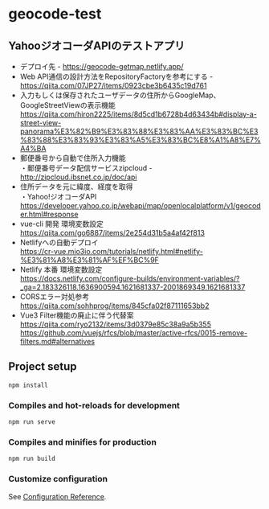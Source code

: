 # geocode-test

## YahooジオコーダAPIのテストアプリ
- デプロイ先 -  https://geocode-getmap.netlify.app/    
- Web API通信の設計方法をRepositoryFactoryを参考にする - https://qiita.com/07JP27/items/0923cbe3b6435c19d761  
- 入力もしくは保存されたユーザデータの住所からGoogleMap、GoogleStreetViewの表示機能  https://qiita.com/hiron2225/items/8d5cd1b6728b4d63434b#display-a-street-view-panorama%E3%82%B9%E3%83%88%E3%83%AA%E3%83%BC%E3%83%88%E3%83%93%E3%83%A5%E3%83%BC%E8%A1%A8%E7%A4%BA  
- 郵便番号から自動で住所入力機能    
・郵便番号データ配信サービスzipcloud - http://zipcloud.ibsnet.co.jp/doc/api  
- 住所データを元に緯度、経度を取得  
・Yahoo!ジオコーダAPI  
https://developer.yahoo.co.jp/webapi/map/openlocalplatform/v1/geocoder.html#response  
- vue-cli 開発 環境変数設定  
https://qiita.com/go6887/items/2e254d31b5a4af42f813  
- Netlifyへの自動デプロイ  
https://cr-vue.mio3io.com/tutorials/netlify.html#netlify-%E3%81%A8%E3%81%AF%EF%BC%9F  
- Netlify 本番 環境変数設定  
https://docs.netlify.com/configure-builds/environment-variables/?_ga=2.183326118.1636900594.1621681337-2001869349.1621681337  
- CORSエラー対処参考  
https://qiita.com/sohhprog/items/845cfa02f87111653bb2  
- Vue3 Filter機能の廃止に伴う代替案  
https://qiita.com/ryo2132/items/3d0379e85c38a9a5b355  
https://github.com/vuejs/rfcs/blob/master/active-rfcs/0015-remove-filters.md#alternatives
## Project setup
```
npm install
```

### Compiles and hot-reloads for development
```
npm run serve
```

### Compiles and minifies for production
```
npm run build
```

### Customize configuration
See [Configuration Reference](https://cli.vuejs.org/config/).
